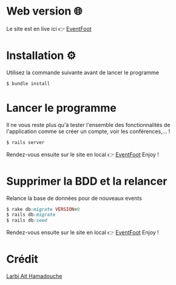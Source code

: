 # Web version 🌐

Le site est en live ici 👉 [EventFoot](https://eventfoot.herokuapp.com/)

# Installation ⚙️

Utilisez la commande suivante avant de lancer le programme

```ruby
$ bundle install
```

# Lancer le programme

Il ne vous reste plus qu'à tester l'ensemble des fonctionnalités de l'application comme se créer un compte, voir les conférences,... ! 

```ruby
$ rails server 
```

Rendez-vous ensuite sur le site en local 👉 [EventFoot](http://localhost:3000/)
Enjoy !

# Supprimer la BDD et la relancer

Relance la base de données pour de nouveaux events

```ruby
$ rake db:migrate VERSION=0 
$ rails db:migrate
$ rails db:seed
```

Rendez-vous ensuite sur le site en local 👉 [EventFoot](http://localhost:3000/)
Enjoy !

# Crédit
[Larbi Ait Hamadouche](https://github.com/mynameislarbi)
